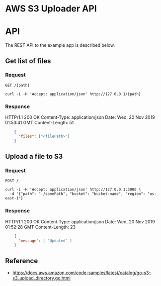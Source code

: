 # AWS S3 Uploader API


# API

The REST API to the example app is described below.

## Get list of files

### Request

`GET /{path}`

    curl -i -H 'Accept: application/json' http://127.0.0.1/{path}

### Response

  HTTP/1.1 200 OK
  Content-Type: application/json
  Date: Wed, 20 Nov 2019 01:53:41 GMT
  Content-Length: 51


```json
    {
      "files": ["<filePath>"]
    }
```

## Upload a file to S3

### Request

`POST /`

    curl -i -H 'Accept: application/json' http://127.0.0.1:3000 \
      -d '{"path": "./somePath", "bucket": "bucket-name", "region": "us-east-1"}'

### Response

  HTTP/1.1 200 OK
  Content-Type: application/json
  Date: Wed, 20 Nov 2019 01:52:28 GMT
  Content-Length: 23

```json
    {
      "message": [ "Updated" ]
    }
```

## Reference

- https://docs.aws.amazon.com/code-samples/latest/catalog/go-s3-s3_upload_directory.go.html
